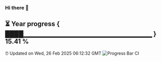### Hi there 👋
⏳ Year progress { ████▁▁▁▁▁▁▁▁▁▁▁▁▁▁▁▁▁▁▁▁▁▁▁▁▁▁ } 15.41 %
---
⏰ Updated on Wed, 26 Feb 2025 06:12:32 GMT
![Progress Bar CI](https://github.com/Moyi321/Moyi321/workflows/Progress%20Bar%20CI/badge.svg)
